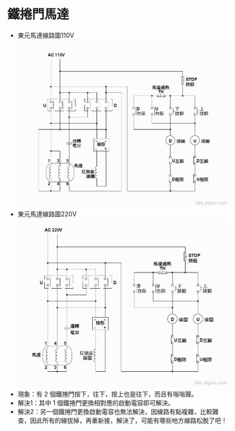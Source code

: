 # 鐵捲門馬達

- 東元馬達線路圖110V
![東元馬達線路圖110V](./鐵捲門東元馬達線路110V.jpg)
- 東元馬達線路圖220V
![東元馬達線路圖220V](./鐵捲門東元馬達線路220V.jpg)
- 現象：有 2 個鐵捲門按下，往下，按上也是往下，而且有嗡嗡聲。
- 解決1：其中 1 個鐵捲門更換相對應的啟動電容即可解決。
- 解決2：另一個鐵捲門更換啟動電容也無法解決，因線路有點複雜，比較難查，因此所有的線拔掉，再重新接，解決了，可能有哪些地方線路松脫了吧！
